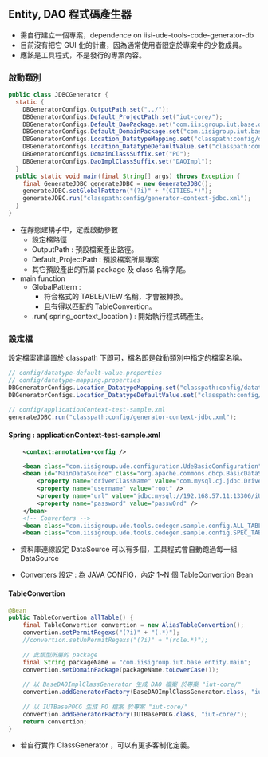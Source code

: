 
## Entity, DAO 程式碼產生器


* 需自行建立一個專案，dependence on iisi-ude-tools-code-generator-db
* 目前沒有把它 GUI 化的計畫，因為通常使用者限定於專案中的少數成員。
* 應該是工具程式，不是發行的專案內容。

### 啟動類別

``` java
public class JDBCGenerator {
  static {
    DBGeneratorConfigs.OutputPath.set("../");
    DBGeneratorConfigs.Default_ProjectPath.set("iut-core/");
    DBGeneratorConfigs.Default_DaoPackage.set("com.iisigroup.iut.base.dao.main.impl");
    DBGeneratorConfigs.Default_DomainPackage.set("com.iisigroup.iut.base.entity.main");
    DBGeneratorConfigs.Location_DatatypeMapping.set("classpath:config/datatype-mapping.properties");
    DBGeneratorConfigs.Location_DatatypeDefaultValue.set("classpath:config/datatype-default-value.properties");
    DBGeneratorConfigs.DomainClassSuffix.set("PO");
    DBGeneratorConfigs.DaoImplClassSuffix.set("DAOImpl");
  }
  public static void main(final String[] args) throws Exception {
    final GenerateJDBC generateJDBC = new GenerateJDBC();
    generateJDBC.setGlobalPattern("(?i)" + "(CITIES.*)");
    generateJDBC.run("classpath:config/generator-context-jdbc.xml");
  }
}    

```

* 在靜態建構子中，定義啟動參數
  * 設定檔路徑 
  * OutputPath : 預設檔案產出路徑。
  * Default_ProjectPath : 預設檔案所屬專案
  * 其它預設產出的所屬 package 及 class 名稱字尾。    
* main function
  * GlobalPattern : 
     * 符合格式的 TABLE/VIEW 名稱，才會被轉換。
     * 且有得以匹配的 TableConvertion。 
  * .run( spring_context_location ) : 開始執行程式碼產生。


### 設定檔

設定檔案建議置於 classpath 下即可，檔名即是啟動類別中指定的檔案名稱。

``` java
// config/datatype-default-value.properties
// config/datatype-mapping.properties
DBGeneratorConfigs.Location_DatatypeMapping.set("classpath:config/datatype-mapping.properties");
DBGeneratorConfigs.Location_DatatypeDefaultValue.set("classpath:config/datatype-mapping.properties");

// config/applicationContext-test-sample.xml 
generateJDBC.run("classpath:config/generator-context-jdbc.xml");
```

#### Spring : applicationContext-test-sample.xml

``` xml
    <context:annotation-config />

    <bean class="com.iisigroup.ude.configuration.UdeBasicConfiguration" />
    <bean id="MainDataSource" class="org.apache.commons.dbcp.BasicDataSource" destroy-method="close">
        <property name="driverClassName" value="com.mysql.cj.jdbc.Driver" />
        <property name="username" value="root" />
        <property name="url" value="jdbc:mysql://192.168.57.11:13306/iUTDB_SpringMVC?characterEncoding=UTF-8&amp;useSSL=false" />
        <property name="password" value="passw0rd" />
    </bean>
    <!-- Converters -->
    <bean class="com.iisigroup.ude.tools.codegen.sample.config.ALL_TABLES" />
    <bean class="com.iisigroup.ude.tools.codegen.sample.config.SPEC_TABLE" />    
```

 * 資料庫連線設定 DataSource 可以有多個，工具程式會自動跑過每一組 DataSource
 
 * Converters 設定 : 為 JAVA CONFIG，內定 1~N 個  TableConvertion Bean

 
        
#### TableConvertion 

``` java
@Bean
public TableConvertion allTable() {
    final TableConvertion convertion = new AliasTableConvertion();
    convertion.setPermitRegexs("(?i)" + "(.*)");
    //convertion.setUnPermitRegexs("(?i)" + "(role.*)");
    
    // 此類型所屬的 package
    final String packageName = "com.iisigroup.iut.base.entity.main";
    convertion.setDomainPackage(packageName.toLowerCase());
    
    // 以 BaseDAOImplClassGenerator 生成 DAO 檔案 於專案 "iut-core/"
    convertion.addGeneratorFactory(BaseDAOImplClassGenerator.class, "iut-core/");
    
    // 以 IUTBasePOCG 生成 PO 檔案 於專案 "iut-core/"    
    convertion.addGeneratorFactory(IUTBasePOCG.class, "iut-core/");
    return convertion;
}
``` 

* 若自行實作 ClassGenerator ，可以有更多客制化定義。
 

 
